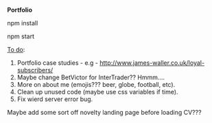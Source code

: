 <strong>Portfolio</strong>


npm install


npm start


<u>To do</u>:

1. Portfolio case studies - e.g - http://www.james-waller.co.uk/loyal-subscribers/
2. Maybe change BetVictor for InterTrader?? Hmmm....
3. More on about me (emojis??? beer, globe, football, etc).
4. Clean up unused code (maybe use css variables if time).
5. Fix wierd server error bug. 

Maybe add some sort off novelty landing page before loading CV???
